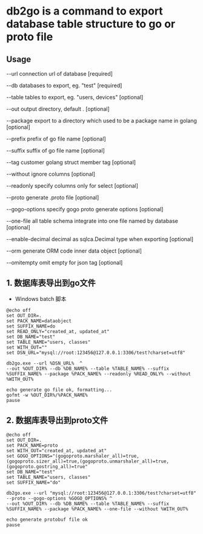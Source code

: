 # db2go is a command to export database table structure to go or proto file 

## Usage

--url       connection url of database [required]

--db        databases to export, eg. "test" [required]

--table     tables to export, eg. "users, devices" [optional]

--out       output directory, default . [optional]

--package   export to a directory which used to be a package name in golang [optional]

--prefix    prefix of go file name [optional]

--suffix    suffix of go file name [optional]

--tag       customer golang struct member tag [optional] 

--without   ignore columns [optional]

--readonly  specify columns only for select [optional]

--proto     generate .proto file [optional]

--gogo-options specify gogo proto generate options [optional]

--one-file  all table schema integrate into one file named by database [optional]

--enable-decimal decimal as sqlca.Decimal type when exporting [optional]

--orm generate ORM code inner data object [optional]

--omitempty omit empty for json tag [optional]

## 1. 数据库表导出到go文件

* Windows batch 脚本

```batch
@echo off
set OUT_DIR=.
set PACK_NAME=dataobject
set SUFFIX_NAME=do
set READ_ONLY="created_at, updated_at"
set DB_NAME="test"
set TABLE_NAME="users, classes"
set WITH_OUT=""
set DSN_URL="mysql://root:123456@127.0.0.1:3306/test?charset=utf8"

db2go.exe --url %DSN_URL%  ^
--out %OUT_DIR% --db %DB_NAME% --table %TABLE_NAME% --suffix %SUFFIX_NAME% --package %PACK_NAME% --readonly %READ_ONLY% --without %WITH_OUT%

echo generate go file ok, formatting...
gofmt -w %OUT_DIR%/%PACK_NAME%
pause
```


## 2. 数据库表导出到proto文件

```batch
@echo off
set OUT_DIR=.
set PACK_NAME=proto
set WITH_OUT="created_at, updated_at"
set GOGO_OPTIONS="(gogoproto.marshaler_all)=true,(gogoproto.sizer_all)=true,(gogoproto.unmarshaler_all)=true,(gogoproto.gostring_all)=true"
set DB_NAME="test"
set TABLE_NAME="users, classes"
set SUFFIX_NAME="do"

db2go.exe --url "mysql://root:123456@127.0.0.1:3306/test?charset=utf8"  --proto --gogo-options %GOGO_OPTIONS% ^
--out %OUT_DIR% --db %DB_NAME% --table %TABLE_NAME% --suffix %SUFFIX_NAME% --package %PACK_NAME% --one-file --without %WITH_OUT%

echo generate protobuf file ok
pause
```

